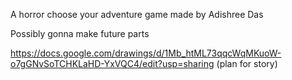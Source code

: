 A horror choose your adventure game made by Adishree Das

Possibly gonna make future parts


https://docs.google.com/drawings/d/1Mb_htML73qqcWqMKuoW-o7gGNvSoTCHKLaHD-YxVQC4/edit?usp=sharing (plan for story)
